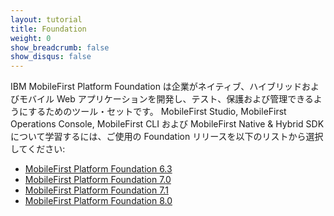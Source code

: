 ```yaml
---
layout: tutorial
title: Foundation
weight: 0
show_breadcrumb: false
show_disqus: false
---
```

IBM MobileFirst Platform Foundation は企業がネイティブ、ハイブリッドおよびモバイル Web アプリケーションを開発し、テスト、保護および管理できるようにするためのツール・セットです。
MobileFirst Studio, MobileFirst Operations Console, MobileFirst CLI および MobileFirst Native &amp; Hybrid SDK について学習するには、ご使用の Foundation リリースを以下のリストから選択してください:

* [MobileFirst Platform Foundation 6.3]({{site.baseurl}}/tutorials/en/foundation/6.3/all-tutorials/)
* [MobileFirst Platform Foundation 7.0]({{site.baseurl}}/tutorials/en/foundation/7.0/all-tutorials/)
* [MobileFirst Platform Foundation 7.1]({{site.baseurl}}/tutorials/en/foundation/7.1/all-tutorials/)
* [MobileFirst Platform Foundation 8.0]({{site.baseurl}}/tutorials/ja/foundation/8.0/all-tutorials/)
